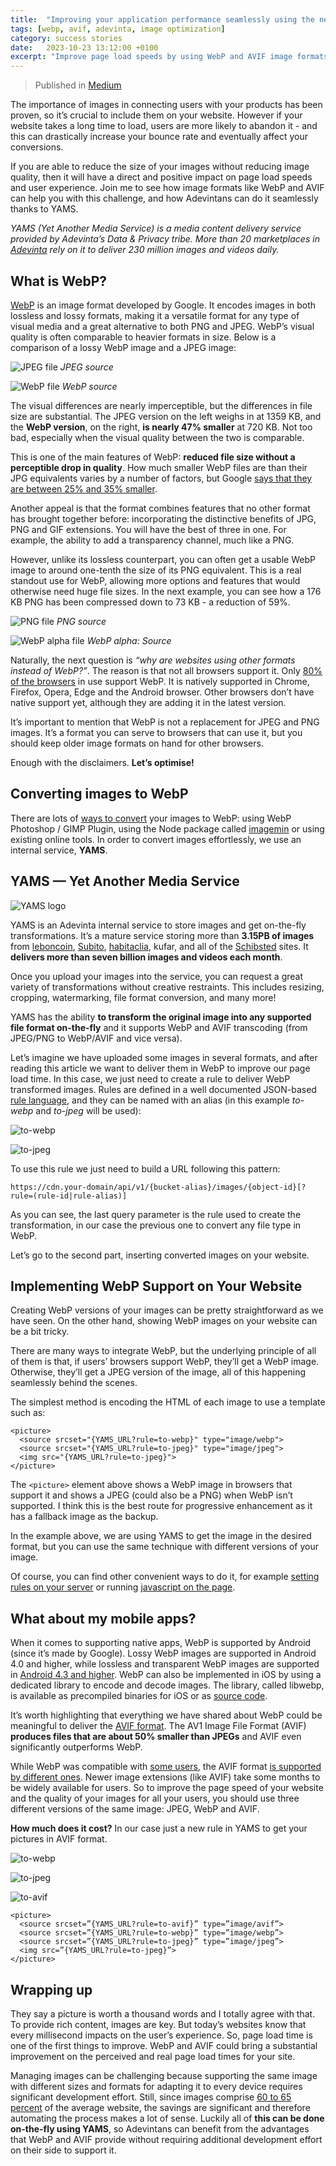 ```yaml
---
title:  "Improving your application performance seamlessly using the newest image formats"
tags: [webp, avif, adevinta, image optimization]
category: success stories
date:   2023-10-23 13:12:00 +0100
excerpt: "Improve page load speeds by using WebP and AVIF image formats without sacrificing quality. Learn how Adevinta’s YAMS service streamlines this process for optimal user experience and reduced bounce rates."
---
```


> Published in [Medium](https://medium.com/adevinta-tech-blog/improving-your-application-performance-seamlessly-using-the-newest-image-formats-9b592c837b59)

The importance of images in connecting users with your products has been proven, so it’s crucial to include them on your website. However if your website takes a long time to load, users are more likely to abandon it - and this can drastically increase your bounce rate and eventually affect your conversions.

If you are able to reduce the size of your images without reducing image quality, then it will have a direct and positive impact on page load speeds and user experience. Join me to see how image formats like WebP and AVIF can help you with this challenge, and how Adevintans can do it seamlessly thanks to YAMS.

*YAMS (Yet Another Media Service) is a media content delivery service provided by Adevinta’s Data & Privacy tribe. More than 20 marketplaces in [Adevinta](https://adevinta.com/) rely on it to deliver 230 million images and videos daily.*

## What is WebP?

[WebP](https://developers.google.com/speed/webp/) is an image format developed by Google. It encodes images in both lossless and lossy formats, making it a versatile format for any type of visual media and a great alternative to both PNG and JPEG. WebP’s visual quality is often comparable to heavier formats in size. Below is a comparison of a lossy WebP image and a JPEG image:

![JPEG file](/assets/img/1_0_REX2jgmZo-SrZyMl.webp "JPEG format")
*JPEG source*

![WebP file](/assets/img/2_0_TyYjORv9QWX-2Yqz.webp "WebP format")
*WebP source*

The visual differences are nearly imperceptible, but the differences in file size are substantial. The JPEG version on the left weighs in at 1359 KB, and the **WebP version**, on the right, **is nearly 47% smaller** at 720 KB. Not too bad, especially when the visual quality between the two is comparable.

This is one of the main features of WebP: **reduced file size without a perceptible drop in quality**. How much smaller WebP files are than their JPG equivalents varies by a number of factors, but Google [says that they are between 25% and 35% smaller](https://developers.google.com/speed/webp/docs/webp_study).

Another appeal is that the format combines features that no other format has brought together before: incorporating the distinctive benefits of JPG, PNG and GIF extensions. You will have the best of three in one. For example, the ability to add a transparency channel, much like a PNG.

However, unlike its lossless counterpart, you can often get a usable WebP image to around one-tenth the size of its PNG equivalent. This is a real standout use for WebP, allowing more options and features that would otherwise need huge file sizes. In the next example, you can see how a 176 KB PNG has been compressed down to 73 KB - a reduction of 59%.

![PNG file](/assets/img/3_0_T6fcDt9q8qC5n86o.webp "PNG format")
*PNG source*

![WebP alpha file](/assets/img/4_0_jwnfLV4dbwOGwTZ9.webp "WebP alpha format")
*WebP alpha: Source*

Naturally, the next question is *“why are websites using other formats instead of WebP?”*. The reason is that not all browsers support it. Only [80% of the browsers](https://caniuse.com/#search=webp) in use support WebP. It is natively supported in Chrome, Firefox, Opera, Edge and the Android browser. Other browsers don’t have native support yet, although they are adding it in the latest version.

It’s important to mention that WebP is not a replacement for JPEG and PNG images. It’s a format you can serve to browsers that can use it, but you should keep older image formats on hand for other browsers.

Enough with the disclaimers. **Let’s optimise!**

## Converting images to WebP

There are lots of [ways to convert](https://developers.google.com/speed/webp/docs/using) your images to WebP: using WebP Photoshop / GIMP Plugin, using the Node package called [imagemin](https://www.npmjs.com/package/imagemin) or using existing online tools. In order to convert images effortlessly, we use an internal service, **YAMS**.

## YAMS — Yet Another Media Service

![YAMS logo](/assets/img/yams_O8OdkgRKjOzKM_7knJok4A.webp)

YAMS is an Adevinta internal service to store images and get on-the-fly transformations. It’s a mature service storing more than **3.15PB of images** from [leboncoin](https://www.leboncoin.fr/), [Subito](https://www.subito.it/), [habitaclia](https://www.habitaclia.com/), kufar, and all of the [Schibsted](https://schibsted.com/) sites. It **delivers more than seven billion images and videos each month**.

Once you upload your images into the service, you can request a great variety of transformations without creative restraints. This includes resizing, cropping, watermarking, file format conversion, and many more!

YAMS has the ability **to transform the original image into any supported file format on-the-fly** and it supports WebP and AVIF transcoding (from JPEG/PNG to WebP/AVIF and vice versa).

Let’s imagine we have uploaded some images in several formats, and after reading this article we want to deliver them in WebP to improve our page load time. In this case, we just need to create a rule to deliver WebP transformed images. Rules are defined in a well documented JSON-based [rule language](https://yams.mpi-internal.com/documentation/transformation-rules), and they can be named with an alias (in this example *to-webp* and *to-jpeg* will be used):

![to-webp](/assets/img/5_0_HenkRBio_2arJcHE.webp)

![to-jpeg](/assets/img/6_0_XsPbaUOEMUZv4O8X.webp)

To use this rule we just need to build a URL following this pattern:

```
https://cdn.your-domain/api/v1/{bucket-alias}/images/{object-id}[?rule=(rule-id|rule-alias)]
```

As you can see, the last query parameter is the rule used to create the transformation, in our case the previous one to convert any file type in WebP.

Let’s go to the second part, inserting converted images on your website.

## Implementing WebP Support on Your Website

Creating WebP versions of your images can be pretty straightforward as we have seen. On the other hand, showing WebP images on your website can be a bit tricky.

There are many ways to integrate WebP, but the underlying principle of all of them is that, if users’ browsers support WebP, they’ll get a WebP image. Otherwise, they’ll get a JPEG version of the image, all of this happening seamlessly behind the scenes.

The simplest method is encoding the HTML of each image to use a template such as:

```
<picture>
  <source srcset="{YAMS_URL?rule=to-webp}" type="image/webp">
  <source srcset="{YAMS_URL?rule=to-jpeg}" type="image/jpeg">
  <img src="{YAMS_URL?rule=to-jpeg}">
</picture>
```

The `<picture>` element above shows a WebP image in browsers that support it and shows a JPEG (could also be a PNG) when WebP isn’t supported. I think this is the best route for progressive enhancement as it has a fallback image as the backup.

In the example above, we are using YAMS to get the image in the desired format, but you can use the same technique with different versions of your image.

Of course, you can find other convenient ways to do it, for example [setting rules on your server](https://github.com/vincentorback/WebP-images-with-htaccess) or running [javascript on the page](https://scottjehl.github.io/picturefill/).

## What about my mobile apps?

When it comes to supporting native apps, WebP is supported by Android (since it’s made by Google). Lossy WebP images are supported in Android 4.0 and higher, while lossless and transparent WebP images are supported in [Android 4.3 and higher](https://developer.android.com/studio/write/convert-webp). WebP can also be implemented in iOS by using a dedicated library to encode and decode images. The library, called libwebp, is available as precompiled binaries for iOS or as [source code](https://developers.google.com/speed/webp/download).

It’s worth highlighting that everything we have shared about WebP could be meaningful to deliver the [AVIF format](https://aomediacodec.github.io/av1-avif/). The AV1 Image File Format (AVIF) **produces files that are about 50% smaller than JPEGs** and AVIF even significantly outperforms WebP.

While WebP was compatible with [some users](https://caniuse.com/?search=webp), the AVIF format [is supported by different ones](https://caniuse.com/?search=avif). Newer image extensions (like AVIF) take some months to be widely available for users. So to improve the page speed of your website and the quality of your images for all your users, you should use three different versions of the same image: JPEG, WebP and AVIF.

**How much does it cost?** In our case just a new rule in YAMS to get your pictures in AVIF format.

![to-webp](/assets/img/5_0_HenkRBio_2arJcHE.webp)

![to-jpeg](/assets/img/6_0_XsPbaUOEMUZv4O8X.webp)

![to-avif](/assets/img/7_0_dkjIk_3OZnjd2m4l.webp)

```
<picture>
  <source srcset=”{YAMS_URL?rule=to-avif}” type=”image/avif”>
  <source srcset=”{YAMS_URL?rule=to-webp}” type=”image/webp”>
  <source srcset=”{YAMS_URL?rule=to-jpeg}” type=”image/jpeg”>
  <img src=”{YAMS_URL?rule=to-jpeg}”>
</picture>
```

## Wrapping up

They say a picture is worth a thousand words and I totally agree with that. To provide rich content, images are key. But today’s websites know that every millisecond impacts on the user’s experience. So, page load time is one of the first things to improve. WebP and AVIF could bring a substantial improvement on the perceived and real page load times for your site.

Managing images can be challenging because supporting the same image with different sizes and formats for adapting it to every device requires significant development effort. Still, since images comprise [60 to 65 percent](https://httparchive.org/reports/page-weight) of the average website, the savings are significant and therefore automating the process makes a lot of sense. Luckily all of **this can be done on-the-fly using YAMS**, so Adevintans can benefit from the advantages that WebP and AVIF provide without requiring additional development effort on their side to support it.